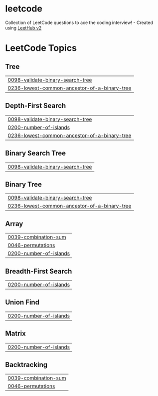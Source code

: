 # leetcode
Collection of LeetCode questions to ace the coding interview! - Created using [LeetHub v2](https://github.com/arunbhardwaj/LeetHub-2.0)

<!---LeetCode Topics Start-->
# LeetCode Topics
## Tree
|  |
| ------- |
| [0098-validate-binary-search-tree](https://github.com/yadvendranaveen/leetcode/tree/master/0098-validate-binary-search-tree) |
| [0236-lowest-common-ancestor-of-a-binary-tree](https://github.com/yadvendranaveen/leetcode/tree/master/0236-lowest-common-ancestor-of-a-binary-tree) |
## Depth-First Search
|  |
| ------- |
| [0098-validate-binary-search-tree](https://github.com/yadvendranaveen/leetcode/tree/master/0098-validate-binary-search-tree) |
| [0200-number-of-islands](https://github.com/yadvendranaveen/leetcode/tree/master/0200-number-of-islands) |
| [0236-lowest-common-ancestor-of-a-binary-tree](https://github.com/yadvendranaveen/leetcode/tree/master/0236-lowest-common-ancestor-of-a-binary-tree) |
## Binary Search Tree
|  |
| ------- |
| [0098-validate-binary-search-tree](https://github.com/yadvendranaveen/leetcode/tree/master/0098-validate-binary-search-tree) |
## Binary Tree
|  |
| ------- |
| [0098-validate-binary-search-tree](https://github.com/yadvendranaveen/leetcode/tree/master/0098-validate-binary-search-tree) |
| [0236-lowest-common-ancestor-of-a-binary-tree](https://github.com/yadvendranaveen/leetcode/tree/master/0236-lowest-common-ancestor-of-a-binary-tree) |
## Array
|  |
| ------- |
| [0039-combination-sum](https://github.com/yadvendranaveen/leetcode/tree/master/0039-combination-sum) |
| [0046-permutations](https://github.com/yadvendranaveen/leetcode/tree/master/0046-permutations) |
| [0200-number-of-islands](https://github.com/yadvendranaveen/leetcode/tree/master/0200-number-of-islands) |
## Breadth-First Search
|  |
| ------- |
| [0200-number-of-islands](https://github.com/yadvendranaveen/leetcode/tree/master/0200-number-of-islands) |
## Union Find
|  |
| ------- |
| [0200-number-of-islands](https://github.com/yadvendranaveen/leetcode/tree/master/0200-number-of-islands) |
## Matrix
|  |
| ------- |
| [0200-number-of-islands](https://github.com/yadvendranaveen/leetcode/tree/master/0200-number-of-islands) |
## Backtracking
|  |
| ------- |
| [0039-combination-sum](https://github.com/yadvendranaveen/leetcode/tree/master/0039-combination-sum) |
| [0046-permutations](https://github.com/yadvendranaveen/leetcode/tree/master/0046-permutations) |
<!---LeetCode Topics End-->